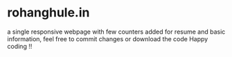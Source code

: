 # rohanghule.in
a single responsive webpage with few counters added for resume and basic information, feel free to commit changes or download the code 
Happy coding !! 
